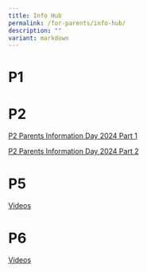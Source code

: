 ```yaml
---
title: Info Hub
permalink: /for-parents/info-hub/
description: ""
variant: markdown
---
```

# P1




# P2 


[P2 Parents Information Day 2024 Part 1](/files/P2_Parents_Information_Day_2024_Part_1.pdf)

[P2 Parents Information Day 2024 Part 2](/files/P2_Parents_Information_Day_2024_Part_2.pdf)



# P5 

[Videos](https://drive.google.com/drive/folders/10TxGrbTuoRUV7uAtHh6t8PkJTUaGPgGm?usp=sharing)



# P6
[Videos](https://drive.google.com/drive/folders/1FMJf8_-kkZvuE2-DykAOv2SCq8XOV1RG?usp=sharing)